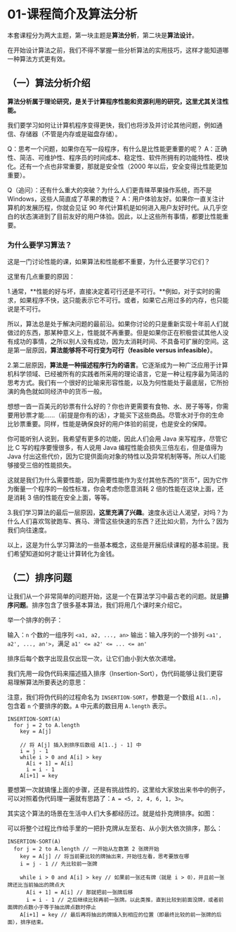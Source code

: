 # 01-课程简介及算法分析

本套课程分为两大主题，第一块主题是**算法分析**，第二块是**算法设计**。

在开始设计算法之前，我们不得不掌握一些分析算法的实用技巧，这样才能知道哪一种算法方式更有效。

## （一）算法分析介绍

**算法分析属于理论研究，是关于计算程序性能和资源利用的研究，这里尤其关注性能。**

我们要学习如何让计算机程序变得更快，我们也将涉及并讨论其他问题，例如通信、存储器（不管是内存或是磁盘存储）。

Q：思考一个问题，如果你在写一段程序，有什么是比性能更重要的呢？
A：正确性、简洁、可维护性、程序员的时间成本、稳定性、软件所拥有的功能特性、模块化。还有一个点也非常重要，那就是安全性（2000 年以后，安全变得比性能更加重要）。

Q（追问）：还有什么重大的突破？为什么人们更青睐苹果操作系统，而不是 Windows，这些人简直成了苹果的教徒？
A：用户体验友好。如果你一直关注计算机的发展历程，你就会见证 90 年代计算机是如何进入用户友好时代。从几乎空白的状态演进到了目前友好的用户体验。因此，以上这些所有事情，都要比性能重要。

### 为什么要学习算法？

这是一门讨论性能的课，如果算法和性能都不重要，为什么还要学习它们？

这里有几点重要的原因：

1.通常，**性能的好与坏，直接决定着可行还是不可行。**例如，对于实时的需求，如果程序不快，这只能表示它不可行。或者，如果它占用过多的内存，也只能说是不可行。

所以，算法总是处于解决问题的最前沿。如果你讨论的只是重新实现十年前人们就做过的东西，那某种意义上，性能就不再重要。但是如果你正在积极尝试其他人没有成功的事情，之所以别人没有成功，因为太消耗时间、不具备可扩展的空间。这是第一层原因，**算法能够将不可行变为可行（feasible versus infeasible）**。

2.第二层原因，**算法是一种描述程序行为的语言**。它逐渐成为一种广泛应用于计算机科学领域、已经被所有的实践者所采用的理论语言，它是一种让程序最为简洁的思考方式。我们有一个很好的比喻来形容性能，以及为何性能处于最底层，它所扮演的角色就如同经济中的货币一般。

想想一沓一百美元的钞票有什么好的？你也许更需要有食物、水、房子等等，你需要用钞票才能......（前提是你有的话），才能买下这些商品。尽管水对于你的生命比钞票重要。同样，性能是确保良好的用户体验的前提，也是安全的保障。

你可能听别人说到，我希望有更多的功能，因此人们会用 Java 来写程序，尽管它比 C 写的程序要慢很多，有人说用 Java 编程性能会损失三倍左右，但是值得为 Java 付出这些代价，因为它提供面向对象的特性以及异常机制等等。所以人们能够接受三倍的性能损失。

这就是我们为什么需要性能，因为需要性能作为支付其他东西的“货币”，因为它作为衡量一个程序的一般性标准，你会考虑你愿意消耗 2 倍的性能在这块上面，还是消耗 3 倍的性能在安全上面，等等。

3.我们学习算法的最后一层原因，**这里充满了兴趣**。速度永远让人渴望，对吗？为什么人们喜欢驾驶跑车、赛马、滑雪这些快速的东西？还比如火箭，为什么？因为我们向往速度。

以上，这是为什么学习算法的一些基本概念，这些是开展后续课程的基本前提。我们希望知道如何才能让计算转化为金钱。

## （二）排序问题

让我们从一个非常简单的问题开始，这是一个在算法学习中最古老的问题。就是**排序问题**。排序包含了很多基本算法，我们将用几个课时来介绍它。

举一个排序的例子：

输入：`n` 个数的一组序列 `<a1, a2, ..., an>`
输出：输入序列的一个排列 `<a1', a2', ..., an'>`，满足 `a1' <= a2' <= ... <= an'`

排序后每个数字出现且仅出现一次，让它们由小到大依次递增。

我们先用一段伪代码来描述插入排序（Insertion-Sort），伪代码能够让我们更容易理解算法所要表达的意思：

注意，我们将伪代码的过程命名为 `INSERTION-SORT`，参数是一个数组 `A[1..n]`，包含着 `n` 个要排序的数。`A` 中元素的数目用 `A.length` 表示。

```
INSERTION-SORT(A)
  for j = 2 to A.length
    key = A[j]

    // 将 A[j] 插入到排序后数组 A[1..j - 1] 中
    i = j - 1
    while i > 0 and A[i] > key
      A[i + 1] = A[i]
      i = i - 1
    A[i+1] = key
```

要想第一次就搞懂上面的步骤，还是有挑战性的，这里给大家放出来书中的例子，可以对照着伪代码理一遍就有思路了：`A = <5, 2, 4, 6, 1, 3>`。

其实这个算法的场景在生活中人们大多都经历过。就是给扑克牌排序。如图：

可以将整个过程比作给手里的一把扑克牌从左至右、从小到大依次排序，那么：

```
INSERTION-SORT(A)
  for j = 2 to A.length // 一开始从左数第 2 张牌开始
    key = A[j] // 将当前要比较的牌抽出来，开始往左看，思考要放在哪
    i = j - 1 // 先比较前一张牌

    while i > 0 and A[i] > key // 如果前一张还有牌（就是 i > 0），并且前一张牌还比当前抽出的牌点大
      A[i + 1] = A[i] // 那就把前一张牌后移
      i = i - 1 // 之后继续比较再前一张牌。以此类推，直到比较到前面没牌，或者前面牌的点数小于等于抽出牌点数时停止
    A[i+1] = key // 最后再将抽出的牌插入到相应的位置（即最终比较的前一张牌的后面），排序结束。
```
